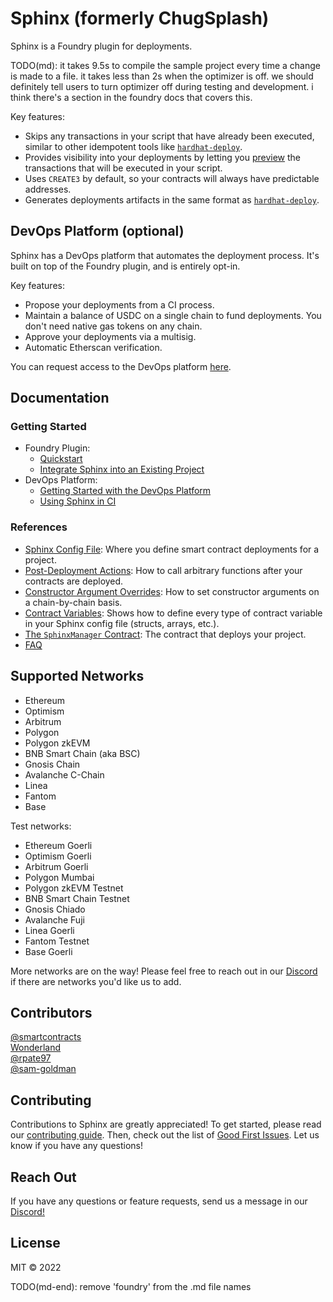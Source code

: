 # Sphinx (formerly ChugSplash)

Sphinx is a Foundry plugin for deployments.

TODO(md): it takes 9.5s to compile the sample project every time a change is made to a file. it
takes less than 2s when the optimizer is off. we should definitely tell users to turn optimizer off
during testing and development. i think there's a section in the foundry docs that covers this.

Key features:
* Skips any transactions in your script that have already been executed, similar to other idempotent tools like [`hardhat-deploy`](https://github.com/wighawag/hardhat-deploy).
* Provides visibility into your deployments by letting you [preview](TODO(md)) the transactions that will be executed in your script.
* Uses `CREATE3` by default, so your contracts will always have predictable addresses.
* Generates deployments artifacts in the same format as [`hardhat-deploy`](https://github.com/wighawag/hardhat-deploy).

## DevOps Platform (optional)

Sphinx has a DevOps platform that automates the deployment process. It's built on top of the Foundry plugin, and is entirely opt-in.

Key features:
* Propose your deployments from a CI process.
* Maintain a balance of USDC on a single chain to fund deployments. You don't need native gas tokens on any chain.
* Approve your deployments via a multisig.
* Automatic Etherscan verification.

You can request access to the DevOps platform [here](https://sphinx.dev).

## Documentation

### Getting Started

- Foundry Plugin:
  - [Quickstart](https://github.com/sphinx-labs/sphinx/blob/develop/docs/cli-foundry-quickstart.md)
  - [Integrate Sphinx into an Existing Project](https://github.com/sphinx-labs/sphinx/blob/develop/docs/cli-foundry-existing-project.md)
- DevOps Platform:
  - [Getting Started with the DevOps Platform](https://github.com/sphinx-labs/sphinx/blob/develop/docs/ops-foundry-getting-started.md)
  - [Using Sphinx in CI](https://github.com/sphinx-labs/sphinx/blob/develop/docs/ci-foundry-proposals.md)

### References

- [Sphinx Config File](https://github.com/sphinx-labs/sphinx/blob/develop/docs/config-file.md): Where you define smart contract deployments for a project.
- [Post-Deployment Actions](https://github.com/sphinx-labs/sphinx/blob/develop/docs/post-deployment-actions.md): How to call arbitrary functions after your contracts are deployed.
- [Constructor Argument Overrides](https://github.com/sphinx-labs/sphinx/blob/develop/docs/constructor-arg-overrides.md): How to set constructor arguments on a chain-by-chain basis.
- [Contract Variables](https://github.com/sphinx-labs/sphinx/blob/develop/docs/variables.md): Shows how to define every type of contract variable in your Sphinx config file (structs, arrays, etc.).
- [The `SphinxManager` Contract](https://github.com/sphinx-labs/sphinx/blob/develop/docs/sphinx-manager.md): The contract that deploys your project.
- [FAQ](https://github.com/sphinx-labs/sphinx/blob/develop/docs/faq.md)

## Supported Networks

- Ethereum
- Optimism
- Arbitrum
- Polygon
- Polygon zkEVM
- BNB Smart Chain (aka BSC)
- Gnosis Chain
- Avalanche C-Chain
- Linea
- Fantom
- Base

Test networks:

- Ethereum Goerli
- Optimism Goerli
- Arbitrum Goerli
- Polygon Mumbai
- Polygon zkEVM Testnet
- BNB Smart Chain Testnet
- Gnosis Chiado
- Avalanche Fuji
- Linea Goerli
- Fantom Testnet
- Base Goerli

More networks are on the way! Please feel free to reach out in our [Discord](https://discord.gg/7Gc3DK33Np) if there are networks you'd like us to add.

## Contributors

[@smartcontracts](https://github.com/smartcontracts)\
[Wonderland](https://defi.sucks/)\
[@rpate97](https://github.com/RPate97)\
[@sam-goldman](https://github.com/sam-goldman)

## Contributing

Contributions to Sphinx are greatly appreciated! To get started, please read our [contributing guide](https://github.com/sphinx-labs/sphinx/blob/develop/CONTRIBUTING.md). Then, check out the list of [Good First Issues](https://github.com/sphinx-labs/sphinx/contribute). Let us know if you have any questions!

## Reach Out

If you have any questions or feature requests, send us a message in our [Discord!](https://discord.gg/7Gc3DK33Np)

## License

MIT © 2022


TODO(md-end): remove 'foundry' from the .md file names
